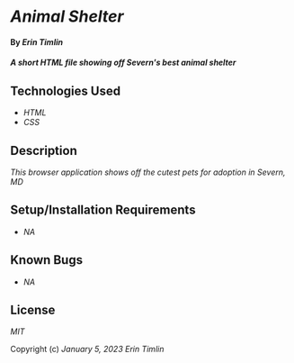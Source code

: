 # _Animal Shelter_

#### By _**Erin Timlin**_

#### _A short HTML file showing off Severn's best animal shelter_

## Technologies Used

* _HTML_
* _CSS_

## Description

_This browser application shows off the cutest pets for
adoption in Severn, MD_


## Setup/Installation Requirements

* _NA_




## Known Bugs

* _NA_


## License

_MIT_

Copyright (c) _January 5, 2023_ _Erin Timlin_